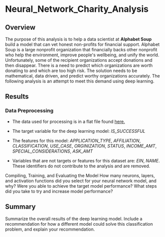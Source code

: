 # Neural_Network_Charity_Analysis

## Overview

The purpose of this analysis is to help a data scientist at **Alphabet Soup** build a model that can vet honest non-profits for financial support. Alphabet Soup is a large nonprofit organization that financially backs other nonprofit who help the environment, improve people's wellbeing, and unify the world. Unfortunately, some of the recipient organizations accept donations and then disappear. There is a need to predict which organizations are worth donating to and which are too high risk. The solution needs to be mathematical, data driven, and predict worthy organizations accurately. The following analysis is an attempt to meet this demand using deep learning.  

## Results

### Data Preprocessing
* The data used for processing is in a flat file found [here.](/charity_data.csv)

* The target variable for the deep learning model: *IS_SUCCESSFUL* 

* The features for this model: *APPLICATION_TYPE*, *AFFILIATION*, *CLASSIFICATION*, *USE_CASE*, *ORGINIZATION*, *STATUS*, *INCOME_AMT*, *SPECIAL_CONSIDERATIONS*, *ASK_AMT*

* Variables that are not targets or features for this dataset are: *EIN*, *NAME*. These identifiers do not contribute to the analysis and are removed. 

Compiling, Training, and Evaluating the Model
How many neurons, layers, and activation functions did you select for your neural network model, and why?
Were you able to achieve the target model performance?
What steps did you take to try and increase model performance?

## Summary
Summarize the overall results of the deep learning model. Include a recommendation for how a different model could solve this classification problem, and explain your recommendation.
